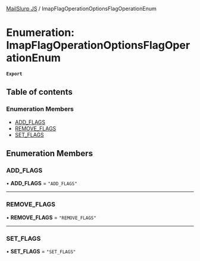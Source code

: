 [MailSlurp JS](../README.md) / ImapFlagOperationOptionsFlagOperationEnum

# Enumeration: ImapFlagOperationOptionsFlagOperationEnum

**`Export`**

## Table of contents

### Enumeration Members

- [ADD\_FLAGS](ImapFlagOperationOptionsFlagOperationEnum.md#add_flags)
- [REMOVE\_FLAGS](ImapFlagOperationOptionsFlagOperationEnum.md#remove_flags)
- [SET\_FLAGS](ImapFlagOperationOptionsFlagOperationEnum.md#set_flags)

## Enumeration Members

### ADD\_FLAGS

• **ADD\_FLAGS** = ``"ADD_FLAGS"``

___

### REMOVE\_FLAGS

• **REMOVE\_FLAGS** = ``"REMOVE_FLAGS"``

___

### SET\_FLAGS

• **SET\_FLAGS** = ``"SET_FLAGS"``
